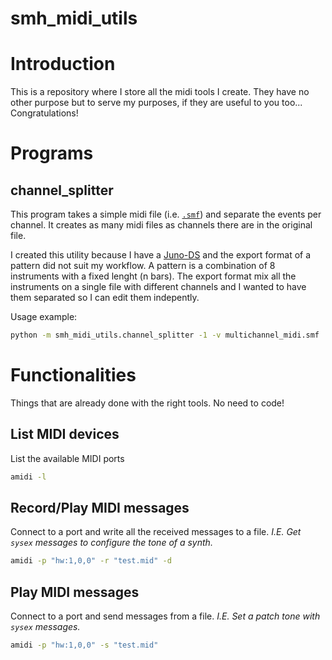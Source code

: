 # smh\_midi\_utils

# Introduction
This is a repository where I store all the midi tools I create.
They have no other purpose but to serve my purposes, if they are useful to you too... Congratulations!


# Programs

## channel\_splitter
This program takes a simple midi file (i.e. [`.smf`](https://www.midi.org/specifications-old/item/standard-midi-files-smf)) and separate the events per channel. It creates as many midi files as channels there are in the original file.

I created this utility because I have a [Juno-DS](https://www.roland.com/es-es/products/juno-ds/) and the export format of a pattern did not suit my workflow. A pattern is a combination of 8 instruments with a fixed lenght (n bars). The export format mix all the instruments on a single file with different channels and I wanted to have them separated so I can edit them indepently.

Usage example:
```bash
python -m smh_midi_utils.channel_splitter -1 -v multichannel_midi.smf
```



# Functionalities
Things that are already done with the right tools. No need to code!

## List MIDI devices
List the available MIDI ports

```bash
amidi -l
```

## Record/Play MIDI messages
Connect to a port and write all the received messages to a file.
_I.E. Get `sysex` messages to configure the tone of a synth._

```bash
amidi -p "hw:1,0,0" -r "test.mid" -d
```


## Play MIDI messages
Connect to a port and send messages from a file.
_I.E. Set a patch tone with `sysex` messages._
```bash
amidi -p "hw:1,0,0" -s "test.mid"
```

